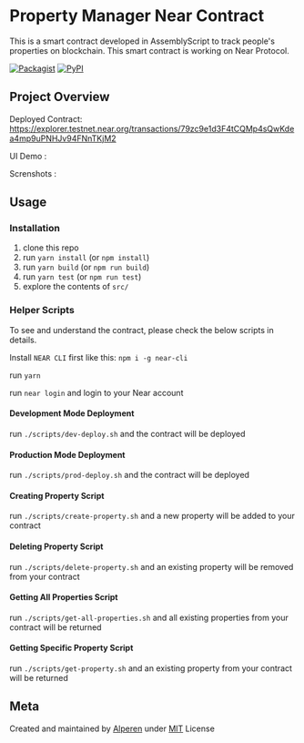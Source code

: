 # Property Manager Near Contract

This is a smart contract developed in AssemblyScript to track people's properties on blockchain. This smart contract is
working on Near Protocol.

[![Packagist](https://img.shields.io/packagist/l/doctrine/orm.svg)]()
[![PyPI](https://img.shields.io/pypi/status/Django.svg)]()

## Project Overview

Deployed Contract: https://explorer.testnet.near.org/transactions/79zc9e1d3F4tCQMp4sQwKdea4mp9uPNHJv94FNnTKjM2

UI Demo :

Screnshots :



## Usage

### Installation

1. clone this repo
2. run `yarn install` (or `npm install`)
3. run `yarn build` (or `npm run build`)
4. run `yarn test` (or `npm run test`)
5. explore the contents of `src/`

### Helper Scripts

To see and understand the contract, please check the below scripts in details.

Install `NEAR CLI` first like this: `npm i -g near-cli`

run `yarn`

run `near login` and login to your Near account

#### Development Mode Deployment

run `./scripts/dev-deploy.sh` and the contract will be deployed

#### Production Mode Deployment

run `./scripts/prod-deploy.sh` and the contract will be deployed

#### Creating Property Script

run `./scripts/create-property.sh` and a new property will be added to your contract

#### Deleting Property Script

run `./scripts/delete-property.sh` and an existing property will be removed from your contract

#### Getting All Properties Script

run `./scripts/get-all-properties.sh` and all existing properties from your contract will be returned

#### Getting Specific Property Script

run `./scripts/get-property.sh` and an existing property from your contract will be returned

## Meta

Created and maintained by [Alperen](https://github.com/iamalperen) under [MIT](LICENSE.md) License